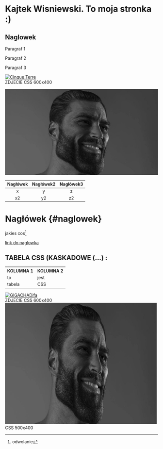 # Kajtek Wisniewski. To moja stronka :)

## Naglowek

Paragraf 1

Paragraf 2

Paragraf 3

<div class="gallery">
  <a target="_blank" href="gigachad.jpg">
    <img src="https://i.kym-cdn.com/entries/icons/original/000/026/152/gigachad.jpg" alt="Cinque Terre" width="1068" height="601">
  </a>
  <div class="desc">ZDJECIE CSS 600x400</div>
</div>

![.picture/gigachad.jpg](.picture/gigachad.jpg)

|Nagłówek|Nagłówek2|Nagłówek3|
|:------:|:-------:|:-------:|
|x       |y        |z        |
|x2      |y2       |z2       |

# Nagłówek {#naglowek}

jakies cos[^1]

[^1]: odwolanie


[link do naglowka](#naglowek)



<h2>TABELA CSS (KASKADOWE (...) :</h2>

<table>
  <tr>
    <th>KOLUMNA 1</th>
    <th>KOLUMNA 2</th>
  </tr>
  <tr>
    <td>to </td>
    <td>jest</td>
  </tr>
  <tr>
    <td>tabela</td>
    <td>CSS</td>
  </tr>
</table>


<body>

<div class="gallery">
  <a target="_blank" href="gigachad.jpg">
    <img src="https://i.kym-cdn.com/entries/icons/original/000/026/152/gigachad.jpg" alt="GIGACHADifa" width="600" height="400">
  </a>
  <div class="desc">ZDJECIE CSS 600x400</div>
</div>

<div class="gallery">
  <a target="_blank" href="gigachad.jpg">
    <img src=".picture/gigachad.jpg" alt="MEGACHAD" width="500" height="400">
  </a>
  <div class="desc">CSS 500x400</div>
</div>
